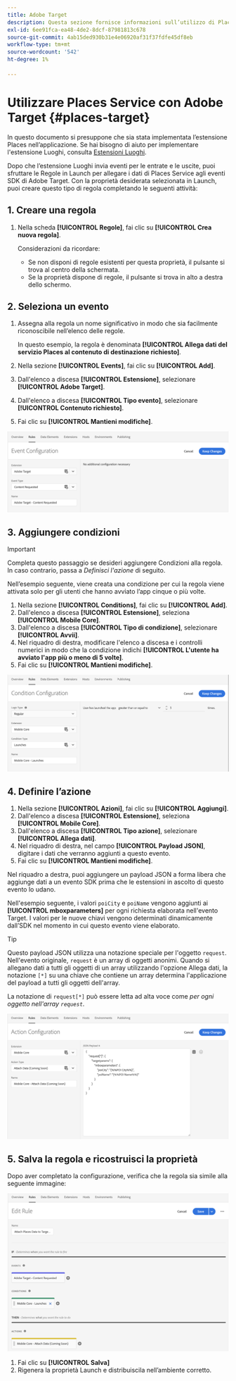 ```yaml
---
title: Adobe Target
description: Questa sezione fornisce informazioni sull’utilizzo di Places Service con Adobe Target.
exl-id: 6ee91fca-ea48-4de2-8dcf-87981813c678
source-git-commit: 4ab15ded930b31e4e06920af31f37fdfe45df8eb
workflow-type: tm+mt
source-wordcount: '542'
ht-degree: 1%

---
```


# Utilizzare Places Service con Adobe Target {#places-target}

In questo documento si presuppone che sia stata implementata l’estensione Places nell’applicazione. Se hai bisogno di aiuto per implementare l&#39;estensione Luoghi, consulta [Estensioni Luoghi](/help/places-ext-aep-sdks/places-extension/places-extension.md).

Dopo che l’estensione Luoghi invia eventi per le entrate e le uscite, puoi sfruttare le Regole in Launch per allegare i dati di Places Service agli eventi SDK di Adobe Target. Con la proprietà desiderata selezionata in Launch, puoi creare questo tipo di regola completando le seguenti attività:

## 1. Creare una regola

1. Nella scheda **[!UICONTROL Regole]**, fai clic su **[!UICONTROL Crea nuova regola]**.

   Considerazioni da ricordare:

   * Se non disponi di regole esistenti per questa proprietà, il pulsante si trova al centro della schermata.
   * Se la proprietà dispone di regole, il pulsante si trova in alto a destra dello schermo.

## 2. Seleziona un evento

1. Assegna alla regola un nome significativo in modo che sia facilmente riconoscibile nell’elenco delle regole.

   In questo esempio, la regola è denominata **[!UICONTROL Allega dati del servizio Places al contenuto di destinazione richiesto]**.

1. Nella sezione **[!UICONTROL Events]**, fai clic su **[!UICONTROL Add]**.
1. Dall&#39;elenco a discesa **[!UICONTROL Estensione]**, selezionare **[!UICONTROL Adobe Target]**.
1. Dall&#39;elenco a discesa **[!UICONTROL Tipo evento]**, selezionare **[!UICONTROL Contenuto richiesto]**.
1. Fai clic su **[!UICONTROL Mantieni modifiche]**.

![aggiungi un evento](/help/assets/ad-setEvent_target.png)

## 3. Aggiungere condizioni

>[!IMPORTANT]
>
>Completa questo passaggio se desideri aggiungere Condizioni alla regola. In caso contrario, passa a *Definisci l&#39;azione* di seguito.

Nell’esempio seguente, viene creata una condizione per cui la regola viene attivata solo per gli utenti che hanno avviato l’app cinque o più volte.

1. Nella sezione **[!UICONTROL Conditions]**, fai clic su **[!UICONTROL Add]**.
1. Dall&#39;elenco a discesa **[!UICONTROL Estensione]**, seleziona **[!UICONTROL Mobile Core]**.
1. Dall&#39;elenco a discesa **[!UICONTROL Tipo di condizione]**, selezionare **[!UICONTROL Avvii]**.
1. Nel riquadro di destra, modificare l&#39;elenco a discesa e i controlli numerici in modo che la condizione indichi **[!UICONTROL L&#39;utente ha avviato l&#39;app più o meno di 5 volte]**.
1. Fai clic su **[!UICONTROL Mantieni modifiche]**.

![aggiungi una condizione](/help/assets/ad-setCondition_target.png)

## 4. Definire l’azione

1. Nella sezione **[!UICONTROL Azioni]**, fai clic su **[!UICONTROL Aggiungi]**.
1. Dall&#39;elenco a discesa **[!UICONTROL Estensione]**, seleziona **[!UICONTROL Mobile Core]**.
1. Dall&#39;elenco a discesa **[!UICONTROL Tipo azione]**, selezionare **[!UICONTROL Allega dati]**.
1. Nel riquadro di destra, nel campo **[!UICONTROL Payload JSON]**, digitare i dati che verranno aggiunti a questo evento.
1. Fai clic su **[!UICONTROL Mantieni modifiche]**.

Nel riquadro a destra, puoi aggiungere un payload JSON a forma libera che aggiunge dati a un evento SDK prima che le estensioni in ascolto di questo evento lo udano.

Nell&#39;esempio seguente, i valori `poiCity` e `poiName` vengono aggiunti ai **[!UICONTROL mboxparameters]** per ogni richiesta elaborata nell&#39;evento Target. I valori per le nuove chiavi vengono determinati dinamicamente dall’SDK nel momento in cui questo evento viene elaborato.

>[!TIP]
>
>Questo payload JSON utilizza una notazione speciale per l&#39;oggetto `request`. Nell&#39;evento originale, `request` è un array di oggetti anonimi. Quando si allegano dati a tutti gli oggetti di un array utilizzando l&#39;opzione Allega dati, la notazione `[*]` su una chiave che contiene un array determina l&#39;applicazione del payload a tutti gli oggetti dell&#39;array.
>
>La notazione di `request[*]` può essere letta ad alta voce come _per ogni oggetto nell&#39;array `request`_.

![definire l&#39;azione](/help/assets/ad-setAction-target.png)

## 5. Salva la regola e ricostruisci la proprietà

Dopo aver completato la configurazione, verifica che la regola sia simile alla seguente immagine:

![regola completata](/help/assets/ad-ruleComplete-target.png)

1. Fai clic su **[!UICONTROL Salva]**
1. Rigenera la proprietà Launch e distribuiscila nell’ambiente corretto.
